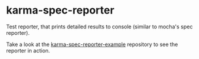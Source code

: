 # karma-spec-reporter

Test reporter, that prints detailed results to console (similar to mocha's spec reporter).

Take a look at the [karma-spec-reporter-example](http://github.com/mlex/karma-spec-reporter-example) repository to see the reporter in action.

